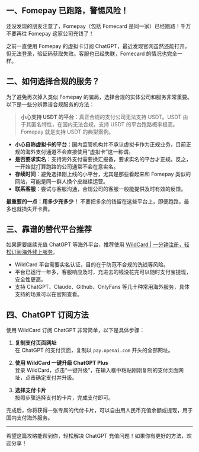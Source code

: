 ## 一、Fomepay 已跑路，警惕风险！

还没发现的朋友注意了，Fomepay（包括 Fomecard 是同一家）已经跑路！千万不要再往 Fomepay 这家公司充钱了！

之前一直使用 Fomepay 的虚拟卡订阅 ChatGPT，最近发现官网虽然还能打开，但无法登录，验证码获取失败。客服也已经失联，Fomecard 的情况也完全一样。

## 二、如何选择合规的服务？

为了避免再次掉入类似 Fomepay 的骗局，选择合规的实体公司和服务非常重要。以下是一些分辨靠谱合规服务的方法：

> **小心支持 USDT 的平台**：真正合规的支付公司无法支持 USDT。USDT 由于其匿名特性，在国内无法合规，支持 USDT 的平台跑路概率极高。Fomepay 就是支持 USDT 的典型案例。

- **小心自称虚拟卡的平台**：国内监管机构并不承认虚拟卡作为正规业务，目前正规的海外支付通道不会直接使用“虚拟卡”这一称谓。
- **是否要求实名**：支持海外支付需要换汇报备，要求实名的平台才正规。反之，一开始就打算跑路的公司通常不会在意实名。
- **存续时间**：避免选择刚上线的小平台，尤其是那些看起来和 Fomepay 类似的网站，可能是同一群人换个皮继续运营。
- **联系客服**：尝试与客服沟通，合规公司的客服一般能提供及时有效的反馈。

**最重要的一点：用多少充多少！** 不要把多余的钱留在这些平台上，即便跑路，最多也就损失开卡费。

## 三、靠谱的替代平台推荐

如果需要继续充值 ChatGPT 等海外平台，推荐使用 [WildCard | 一分钟注册，轻松订阅海外线上服务](https://bit.ly/bewildcard)。

- WildCard 平台需要实名认证，目的在于防范不合规的洗钱等风险。
- 平台已运行一年多，客服响应及时，充进去的钱没花完可以随时支付宝提现，安全性更高。
- 支持 ChatGPT、Claude、Github、OnlyFans 等几十种常用海外服务，具体支持的场景可以在官网查看。

## 四、ChatGPT 订阅方法

使用 WildCard 订阅 ChatGPT 非常简单，以下是具体步骤：

1. **复制支付页面网址**  
   在 ChatGPT 的支付页面，复制以 `pay.openai.com` 开头的全部网址。

2. **使用 WildCard 一键升级 ChatGPT Plus**  
   登录 WildCard，点击“一键升级”，在输入框中粘贴刚刚复制的支付页面网址，点击确定支付并升级。

3. **选择支付卡片**  
   按照步骤选择支付的卡片，完成支付即可。

完成后，你将获得一张专属的代付卡片，可以自由用人民币充值余额或提现，用于国内支付海外服务。

---

希望这篇攻略能帮到你，轻松解决 ChatGPT 充值问题！如果你有更好的方法，欢迎分享！
